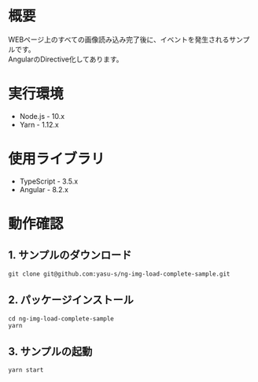 # 概要

WEBページ上のすべての画像読み込み完了後に、イベントを発生されるサンプルです。  
AngularのDirective化してあります。

# 実行環境

* Node.js - 10.x
* Yarn - 1.12.x

# 使用ライブラリ

* TypeScript - 3.5.x
* Angular - 8.2.x

# 動作確認

## 1. サンプルのダウンロード

```
git clone git@github.com:yasu-s/ng-img-load-complete-sample.git
```

## 2. パッケージインストール  

```
cd ng-img-load-complete-sample
yarn
```

## 3. サンプルの起動  

```
yarn start
```
